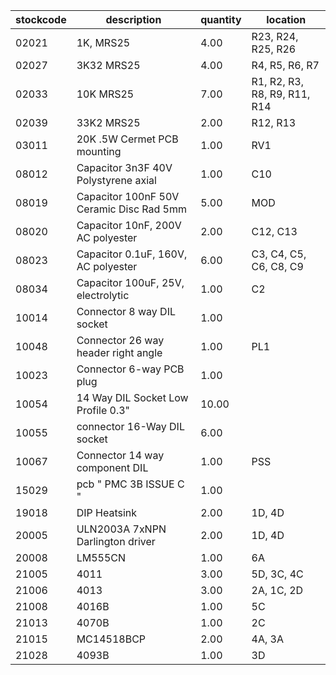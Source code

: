 |stockcode|description|quantity|location|
|---------|-----------|--------|--------|
|02021|1K, MRS25|4.00|R23, R24, R25, R26|
|02027|3K32 MRS25|4.00|R4, R5, R6, R7|
|02033|10K MRS25|7.00|R1, R2, R3, R8, R9, R11, R14|
|02039|33K2 MRS25|2.00|R12, R13|
|03011|20K .5W Cermet PCB mounting|1.00|RV1|
|08012|Capacitor 3n3F 40V Polystyrene axial|1.00|C10|
|08019|Capacitor 100nF 50V Ceramic Disc Rad 5mm|5.00|MOD|
|08020|Capacitor 10nF, 200V AC polyester|2.00|C12, C13|
|08023|Capacitor 0.1uF, 160V, AC polyester|6.00|C3, C4, C5, C6, C8, C9|
|08034|Capacitor 100uF, 25V, electrolytic|1.00|C2|
|10014|Connector 8 way DIL socket|1.00||
|10048|Connector 26 way header right angle|1.00|PL1|
|10023|Connector 6-way PCB plug|1.00||
|10054|14 Way DIL Socket Low Profile 0.3"|10.00||
|10055|connector 16-Way DIL socket|6.00||
|10067|Connector 14 way component DIL|1.00|PSS|
|15029|pcb  " PMC 3B ISSUE C "|1.00||
|19018|DIP Heatsink|2.00|1D, 4D|
|20005|ULN2003A 7xNPN Darlington driver|2.00|1D, 4D|
|20008|LM555CN|1.00|6A|
|21005|4011|3.00|5D, 3C, 4C|
|21006|4013|3.00|2A, 1C, 2D|
|21008|4016B|1.00|5C|
|21013|4070B|1.00|2C|
|21015|MC14518BCP|2.00|4A, 3A|
|21028|4093B|1.00|3D|
